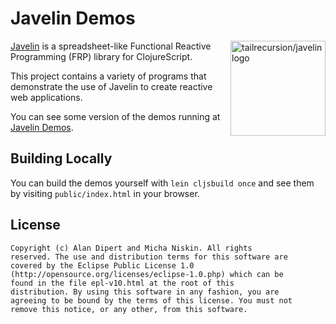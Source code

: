 # Javelin Demos

<img src="https://raw.github.com/alandipert/javelin/master/img/javelin.png?login=micha&token=b172f1b97acb55c16867dc106e30c646"
alt="tailrecursion/javelin logo" title="tailrecursion/javelin logo"
align="right" width="152"/>

[Javelin](https://github.com/tailrecursion/javelin) is a
spreadsheet-like Functional Reactive Programming (FRP) library for
ClojureScript.

This project contains a variety of programs that demonstrate the use
of Javelin to create reactive web applications.

You can see some version of the demos running at [Javelin
Demos](http://tailrecursion.com/~alan/javelin-demos/).

## Building Locally

You can build the demos yourself with `lein cljsbuild once` and
see them by visiting `public/index.html` in your browser.

## License

    Copyright (c) Alan Dipert and Micha Niskin. All rights
    reserved. The use and distribution terms for this software are
    covered by the Eclipse Public License 1.0
    (http://opensource.org/licenses/eclipse-1.0.php) which can be
    found in the file epl-v10.html at the root of this
    distribution. By using this software in any fashion, you are
    agreeing to be bound by the terms of this license. You must not
    remove this notice, or any other, from this software.

